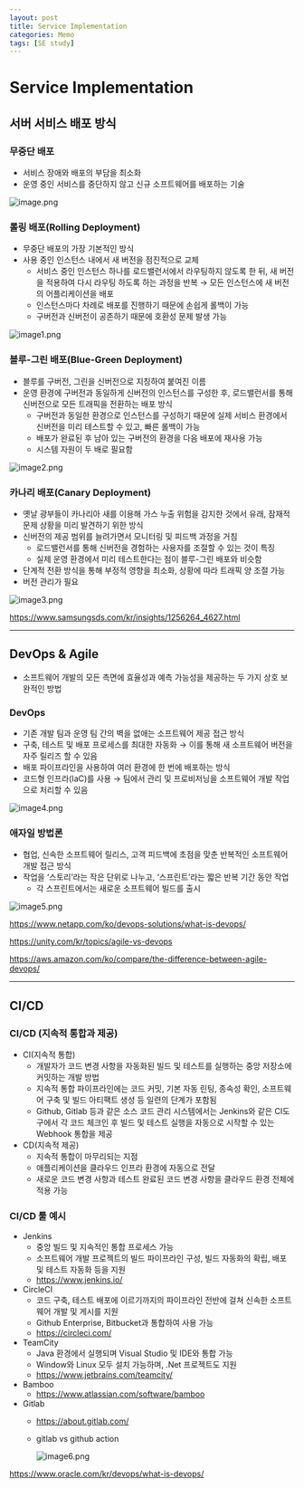 ```yaml
---
layout: post
title: Service Implementation 
categories: Memo
tags: [SE study]
---
```


# Service Implementation

## 서버 서비스 배포 방식

### **무중단 배포**

- 서비스 장애와 배포의 부담을 최소화
- 운영 중인 서비스를 중단하지 않고 신규 소프트웨어를 배포하는 기술

![image.png](/assets/images/Service/image.png)

### **롤링 배포(Rolling Deployment)**

- 무중단 배포의 가장 기본적인 방식
- 사용 중인 인스턴스 내에서 새 버전을 점진적으로 교체
    - 서비스 중인 인스턴스 하나를 로드밸런서에서 라우팅하지 않도록 한 뒤, 새 버전을 적용하여 다시 라우팅 하도록 하는 과정을 반복 → 모든 인스턴스에 새 버전의 어플리케이션을 배포
    - 인스턴스마다 차례로 배포를 진행하기 때문에 손쉽게 롤백이 가능
    - 구버전과 신버전이 공존하기 때문에 호환성 문제 발생 가능

![image1.png](/assets/images/Service/image1.png)

### **블루-그린 배포(Blue-Green Deployment)**

- 블루를 구버전, 그린을 신버전으로 지칭하여 붙여진 이름
- 운영 환경에 구버전과 동일하게 신버전의 인스턴스를 구성한 후, 로드밸런서를 통해 신버전으로 모든 트래픽을 전환하는 배포 방식
    - 구버전과 동일한 환경으로 인스턴스를 구성하기 때문에 실제 서비스 환경에서 신버전을 미리 테스트할 수 있고, 빠른 롤백이 가능
    - 배포가 완료된 후 남아 있는 구버전의 환경을 다음 배포에 재사용 가능
    - 시스템 자원이 두 배로 필요함

![image2.png](/assets/images/Service/image2.png)

### **카나리 배포(Canary Deployment)**

- 옛날 광부들이 카나리아 새를 이용해 가스 누출 위험을 감지한 것에서 유래, 잠재적 문제 상황을 미리 발견하기 위한 방식
- 신버전의 제공 범위를 늘려가면서 모니터링 및 피드백 과정을 거침
    - 로드밸런서를 통해 신버전을 경험하는 사용자를 조절할 수 있는 것이 특징
    - 실제 운영 환경에서 미리 테스트한다는 점이 블루-그린 배포와 비슷함
- 단계적 전환 방식을 통해 부정적 영향을 최소화, 상황에 따라 트래픽 양 조절 가능
- 버전 관리가 필요

![image3.png](/assets/images/Service/image3.png)

https://www.samsungsds.com/kr/insights/1256264_4627.html

---

## DevOps & Agile

- 소프트웨어 개발의 모든 측면에 효율성과 예측 가능성을 제공하는 두 가지 상호 보완적인 방법

### DevOps

- 기존 개발 팀과 운영 팀 간의 벽을 없애는 소프트웨어 제공 접근 방식
- 구축, 테스트 및 배포 프로세스를 최대한 자동화 → 이를 통해 새 소프트웨어 버전을 자주 릴리즈 할 수 있음
- 배포 파이프라인을 사용하여 여러 환경에 한 번에 배포하는 방식
- 코드형 인프라(IaC)를 사용 → 팀에서 관리 및 프로비저닝을 소프트웨어 개발 작업으로 처리할 수 있음

![image4.png](/assets/images/Service/image4.png)

### 애자일 방법론

- 협업, 신속한 소프트웨어 릴리스, 고객 피드백에 초점을 맞춘 반복적인 소프트웨어 개발 접근 방식
- 작업을 ‘스토리’라는 작은 단위로 나누고, ‘스프린트’라는 짧은 반복 기간 동안 작업
    - 각 스프린트에서는 새로운 소프트웨어 빌드를 출시

![image5.png](/assets/images/Service/image5.png)

https://www.netapp.com/ko/devops-solutions/what-is-devops/

https://unity.com/kr/topics/agile-vs-devops

https://aws.amazon.com/ko/compare/the-difference-between-agile-devops/

---

## CI/CD

### CI/CD (지속적 통합과 제공)

- CI(지속적 통합)
    - 개발자가 코드 변경 사항을 자동화된 빌드 및 테스트를 실행하는 중앙 저장소에 커밋하는 개발 방법
    - 지속적 통합 파이프라인에는 코드 커밋, 기본 자동 린팅, 종속성 확인, 소프트웨어 구축 및 빌드 아티팩트 생성 등 일련의 단계가 포함됨
    - Github, Gitlab 등과 같은 소스 코드 관리 시스템에서는 Jenkins와 같은 CI도구에서 각 코드 체크인 후 빌드 및 테스트 실행을 자동으로 시작할 수 있는 Webhook 통합을 제공
- CD(지속적 제공)
    - 지속적 통합이 마무리되는 지점
    - 애플리케이션을 클라우드 인프라 환경에 자동으로 전달
    - 새로운 코드 변경 사항과 테스트 완료된 코드 변경 사항을 클라우드 환경 전체에 적용 가능

### CI/CD 툴 예시

- Jenkins
    - 중앙 빌드 및 지속적인 통합 프로세스 가능
    - 소프트웨어 개발 프로젝트의 빌드 파이프라인 구성, 빌드 자동화의 확립, 배포 및 테스트 자동화 등을 지원
    - https://www.jenkins.io/
- CircleCI
    - 코드 구축, 테스트 배포에 이르기까지의 파이프라인 전반에 걸쳐 신속한 소프트웨어 개발 및 게시를 지원
    - Github Enterprise, Bitbucket과 통합하여 사용 가능
    - https://circleci.com/
- TeamCity
    - Java 환경에서 실행되며 Visual Studio 및 IDE와 통합 가능
    - Window와 Linux 모두 설치 가능하며, .Net 프로젝트도 지원
    - https://www.jetbrains.com/teamcity/
- Bamboo
    - https://www.atlassian.com/software/bamboo
- Gitlab
    - https://about.gitlab.com/
    - gitlab vs github action
        
        ![image6.png](/assets/images/Service/image6.png)
        

https://www.oracle.com/kr/devops/what-is-devops/